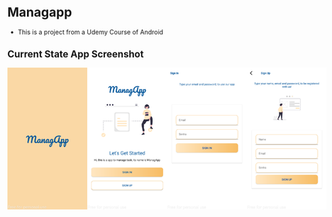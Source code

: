 # Managapp

- This is a project from a Udemy Course of Android

## Current State App Screenshot

<div style="display:flex">
    <img src="/demo_img/splashscreen.png" width="180">
    <img src="/demo_img/intro.png" width="180">
    <img src="/demo_img/signin.png" width="180">
    <img src="/demo_img/signup.png" width="180">
</div>
